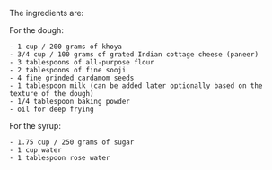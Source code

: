 The ingredients are:

For the dough:

    - 1 cup / 200 grams of khoya
    - 3/4 cup / 100 grams of grated Indian cottage cheese (paneer)
    - 3 tablespoons of all-purpose flour
    - 2 tablespoons of fine sooji
    - 4 fine grinded cardamom seeds
    - 1 tablespoon milk (can be added later optionally based on the texture of the dough)
    - 1/4 tablespoon baking powder
    - oil for deep frying

For the syrup:

    - 1.75 cup / 250 grams of sugar
    - 1 cup water
    - 1 tablespoon rose water